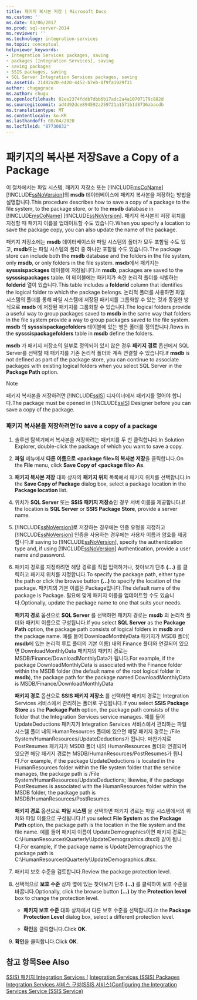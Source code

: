 ```yaml
---
title: 패키지 복사본 저장 | Microsoft Docs
ms.custom: ''
ms.date: 03/06/2017
ms.prod: sql-server-2014
ms.reviewer: ''
ms.technology: integration-services
ms.topic: conceptual
helpviewer_keywords:
- Integration Services packages, saving
- packages [Integration Services], saving
- saving packages
- SSIS packages, saving
- SQL Server Integration Services packages, saving
ms.assetid: 21482a20-e420-4452-b7eb-8f9fa1929f31
author: chugugrace
ms.author: chugu
ms.openlocfilehash: 02ee2374fddb7dbb6b17adc2a4a10707179c882d
ms.sourcegitcommit: ad4d92dce894592a259721a1571b1d8736abacdb
ms.translationtype: MT
ms.contentlocale: ko-KR
ms.lasthandoff: 08/04/2020
ms.locfileid: "87730832"
---
```

# <a name="save-a-copy-of-a-package"></a><span data-ttu-id="d6321-102">패키지의 복사본 저장</span><span class="sxs-lookup"><span data-stu-id="d6321-102">Save a Copy of a Package</span></span>
  <span data-ttu-id="d6321-103">이 절차에서는 파일 시스템, 패키지 저장소 또는 [!INCLUDE[msCoName](../includes/msconame-md.md)] [!INCLUDE[ssNoVersion](../includes/ssnoversion-md.md)]의 **msdb** 데이터베이스에 패키지 복사본을 저장하는 방법을 설명합니다.</span><span class="sxs-lookup"><span data-stu-id="d6321-103">This procedure describes how to save a copy of a package to the file system, to the package store, or to the **msdb** database in [!INCLUDE[msCoName](../includes/msconame-md.md)] [!INCLUDE[ssNoVersion](../includes/ssnoversion-md.md)].</span></span> <span data-ttu-id="d6321-104">패키지 복사본의 저장 위치를 지정할 때 패키지 이름을 업데이트할 수도 있습니다.</span><span class="sxs-lookup"><span data-stu-id="d6321-104">When you specify a location to save the package copy, you can also update the name of the package.</span></span>  
  
 <span data-ttu-id="d6321-105">패키지 저장소에는 **msdb** 데이터베이스와 파일 시스템의 폴더가 모두 포함될 수도 있고, **msdb**또는 파일 시스템의 폴더 중 하나만 포함될 수도 있습니다.</span><span class="sxs-lookup"><span data-stu-id="d6321-105">The package store can include both the **msdb** database and the folders in the file system, only **msdb**, or only folders in the file system.</span></span> <span data-ttu-id="d6321-106">**msdb**에서 패키지는 **sysssispackages** 테이블에 저장됩니다.</span><span class="sxs-lookup"><span data-stu-id="d6321-106">In **msdb**, packages are saved to the **sysssispackages** table.</span></span> <span data-ttu-id="d6321-107">이 테이블에는 패키지가 속한 논리적 폴더를 식별하는 **folderid** 열이 있습니다.</span><span class="sxs-lookup"><span data-stu-id="d6321-107">This table includes a **folderid** column that identifies the logical folder to which the package belongs.</span></span> <span data-ttu-id="d6321-108">논리적 폴더를 사용하면 파일 시스템의 폴더를 통해 파일 시스템에 저장된 패키지를 그룹화할 수 있는 것과 동일한 방식으로 **msdb** 에 저장된 패키지를 그룹화할 수 있습니다.</span><span class="sxs-lookup"><span data-stu-id="d6321-108">The logical folders provide a useful way to group packages saved to **msdb** in the same way that folders in the file system provide a way to group packages saved to the file system.</span></span> <span data-ttu-id="d6321-109">**msdb** 의 **sysssispackagefolders** 테이블에 있는 행은 폴더를 정의합니다.</span><span class="sxs-lookup"><span data-stu-id="d6321-109">Rows in the **sysssispackagefolders** table in **msdb** define the folders.</span></span>  
  
 <span data-ttu-id="d6321-110">**msdb** 가 패키지 저장소의 일부로 정의되어 있지 않은 경우 **패키지 경로** 옵션에서 SQL Server를 선택할 때 패키지를 기존 논리적 폴더와 계속 연결할 수 있습니다.</span><span class="sxs-lookup"><span data-stu-id="d6321-110">If **msdb** is not defined as part of the package store, you can continue to associate packages with existing logical folders when you select SQL Server in the **Package Path** option.</span></span>  
  
> [!NOTE]  
>  <span data-ttu-id="d6321-111">패키지 복사본을 저장하려면 [!INCLUDE[ssIS](../includes/ssis-md.md)] 디자이너에서 패키지를 열어야 합니다.</span><span class="sxs-lookup"><span data-stu-id="d6321-111">The package must be opened in [!INCLUDE[ssIS](../includes/ssis-md.md)] Designer before you can save a copy of the package.</span></span>  
  
### <a name="to-save-a-copy-of-a-package"></a><span data-ttu-id="d6321-112">패키지 복사본을 저장하려면</span><span class="sxs-lookup"><span data-stu-id="d6321-112">To save a copy of a package</span></span>  
  
1.  <span data-ttu-id="d6321-113">솔루션 탐색기에서 복사본을 저장하려는 패키지를 두 번 클릭합니다.</span><span class="sxs-lookup"><span data-stu-id="d6321-113">In Solution Explorer, double-click the package of which you want to save a copy.</span></span>  
  
2.  <span data-ttu-id="d6321-114">**파일** 메뉴에서 **다른 이름으로 \<package file>의 복사본 저장**을 클릭합니다.</span><span class="sxs-lookup"><span data-stu-id="d6321-114">On the **File** menu, click **Save Copy of \<package file> As**.</span></span>  
  
3.  <span data-ttu-id="d6321-115">**패키지 복사본 저장** 대화 상자의 **패키지 위치** 목록에서 패키지 위치를 선택합니다.</span><span class="sxs-lookup"><span data-stu-id="d6321-115">In the **Save Copy of Package** dialog box, select a package location in the **Package location** list.</span></span>  
  
4.  <span data-ttu-id="d6321-116">위치가 **SQL Server** 또는 **SSIS 패키지 저장소**인 경우 서버 이름을 제공합니다.</span><span class="sxs-lookup"><span data-stu-id="d6321-116">If the location is **SQL Server** or **SSIS Package Store**, provide a server name.</span></span>  
  
5.  <span data-ttu-id="d6321-117">[!INCLUDE[ssNoVersion](../includes/ssnoversion-md.md)]로 저장하는 경우에는 인증 유형을 지정하고 [!INCLUDE[ssNoVersion](../includes/ssnoversion-md.md)] 인증을 사용하는 경우에는 사용자 이름과 암호를 제공합니다.</span><span class="sxs-lookup"><span data-stu-id="d6321-117">If saving to [!INCLUDE[ssNoVersion](../includes/ssnoversion-md.md)], specify the authentication type and, if using [!INCLUDE[ssNoVersion](../includes/ssnoversion-md.md)] Authentication, provide a user name and password.</span></span>  
  
6.  <span data-ttu-id="d6321-118">패키지 경로를 지정하려면 해당 경로를 직접 입력하거나, 찾아보기 단추 **(…)** 를 클릭하고 패키지 위치를 지정합니다.</span><span class="sxs-lookup"><span data-stu-id="d6321-118">To specify the package path, either type the path or click the browse button **(...)** to specify the location of the package.</span></span> <span data-ttu-id="d6321-119">패키지의 기본 이름은 Package입니다.</span><span class="sxs-lookup"><span data-stu-id="d6321-119">The default name of the package is Package.</span></span> <span data-ttu-id="d6321-120">필요에 맞게 패키지 이름을 업데이트할 수도 있습니다.</span><span class="sxs-lookup"><span data-stu-id="d6321-120">Optionally, update the package name to one that suits your needs.</span></span>  
  
     <span data-ttu-id="d6321-121">**패키지 경로** 옵션으로 **SQL Server** 를 선택하면 패키지 경로는 **msdb** 의 논리적 폴더와 패키지 이름으로 구성됩니다.</span><span class="sxs-lookup"><span data-stu-id="d6321-121">If you select **SQL Server** as the **Package Path** option, the package path consists of logical folders in **msdb** and the package name.</span></span> <span data-ttu-id="d6321-122">예를 들어 DownloadMonthlyData 패키지가 MSDB 폴더( **msdb**에 있는 논리적 루트 폴더의 기본 이름) 내의 Finance 폴더와 연결되어 있으면 DownloadMonthlyData 패키지의 패키지 경로는 MSDB/Finance/DownloadMonthlyData가 됩니다.</span><span class="sxs-lookup"><span data-stu-id="d6321-122">For example, if the package DownloadMonthlyData is associated with the Finance folder within the MSDB folder (the default name of the root logical folder in **msdb**), the package path for the package named DownloadMonthlyData is MSDB/Finance/DownloadMonthlyData</span></span>  
  
     <span data-ttu-id="d6321-123">**패키지 경로** 옵션으로 **SSIS 패키지 저장소** 를 선택하면 패키지 경로는 Integration Services 서비스에서 관리하는 폴더로 구성됩니다.</span><span class="sxs-lookup"><span data-stu-id="d6321-123">If you select **SSIS Package Store** as the **Package Path** option, the package path consists of the folder that the Integration Services service manages.</span></span> <span data-ttu-id="d6321-124">예를 들어 UpdateDeductions 패키지가 Integration Services 서비스에서 관리하는 파일 시스템 폴더 내의 HumanResources 폴더에 있으면 해당 패키지 경로는 /File System/HumanResources/UpdateDeductions가 됩니다. 마찬가지로 PostResumes 패키지가 MSDB 폴더 내의 HumanResources 폴더와 연결되어 있으면 해당 패키지 경로는 MSDB/HumanResources/PostResumes가 됩니다.</span><span class="sxs-lookup"><span data-stu-id="d6321-124">For example, if the package UpdateDeductions is located in the HumanResources folder within the file system folder that the service manages, the package path is /File System/HumanResources/UpdateDeductions; likewise, if the package PostResumes is associated with the HumanResources folder within the MSDB folder, the package path is MSDB/HumanResources/PostResumes.</span></span>  
  
     <span data-ttu-id="d6321-125">**패키지 경로** 옵션으로 **파일 시스템** 을 선택하면 패키지 경로는 파일 시스템에서의 위치와 파일 이름으로 구성됩니다.</span><span class="sxs-lookup"><span data-stu-id="d6321-125">If you select **File System** as the **Package Path** option, the package path is the location in the file system and the file name.</span></span> <span data-ttu-id="d6321-126">예를 들어 패키지 이름이 UpdateDemographics이면 패키지 경로는 C:\HumanResources\Quarterly\UpdateDemographics.dtsx와 같이 됩니다.</span><span class="sxs-lookup"><span data-stu-id="d6321-126">For example, if the package name is UpdateDemographics the package path is C:\HumanResources\Quarterly\UpdateDemographics.dtsx.</span></span>  
  
7.  <span data-ttu-id="d6321-127">패키지 보호 수준을 검토합니다.</span><span class="sxs-lookup"><span data-stu-id="d6321-127">Review the package protection level.</span></span>  
  
8.  <span data-ttu-id="d6321-128">선택적으로 **보호 수준** 상자 옆에 있는 찾아보기 단추 **(…)** 를 클릭하여 보호 수준을 바꿉니다.</span><span class="sxs-lookup"><span data-stu-id="d6321-128">Optionally, click the browse button **(...)** by the **Protection level** box to change the protection level.</span></span>  
  
    -   <span data-ttu-id="d6321-129">**패키지 보호 수준** 대화 상자에서 다른 보호 수준을 선택합니다.</span><span class="sxs-lookup"><span data-stu-id="d6321-129">In the **Package Protection Level** dialog box, select a different protection level.</span></span>  
  
    -   <span data-ttu-id="d6321-130">**확인**을 클릭합니다.</span><span class="sxs-lookup"><span data-stu-id="d6321-130">Click **OK**.</span></span>  
  
9. <span data-ttu-id="d6321-131">**확인**을 클릭합니다.</span><span class="sxs-lookup"><span data-stu-id="d6321-131">Click **OK**.</span></span>  
  
## <a name="see-also"></a><span data-ttu-id="d6321-132">참고 항목</span><span class="sxs-lookup"><span data-stu-id="d6321-132">See Also</span></span>  
 <span data-ttu-id="d6321-133">[SSIS&#41; 패키지 Integration Services &#40;](../../2014/integration-services/integration-services-ssis-packages.md) </span><span class="sxs-lookup"><span data-stu-id="d6321-133">[Integration Services &#40;SSIS&#41; Packages](../../2014/integration-services/integration-services-ssis-packages.md) </span></span>  
 [<span data-ttu-id="d6321-134">Integration Services 서비스 구성&#40;SSIS 서비스&#41;</span><span class="sxs-lookup"><span data-stu-id="d6321-134">Configuring the Integration Services Service &#40;SSIS Service&#41;</span></span>](service/integration-services-service-ssis-service.md)  
  
  
